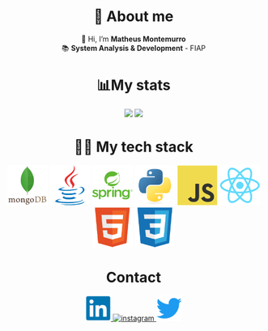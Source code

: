<div align="center">
	
# 📖 About me 

👋 Hi, I’m <b>Matheus Montemurro</b>
<br>
📚 <b>System Analysis & Development</b> - FIAP <br>
</div>

<div align="center">

# 📊My stats
<div align="center">
	<img height="150em" src="https://github-readme-stats.vercel.app/api?username=montemurro19&theme=transparent&show_icons=true&hide_title=true" />
	<img height="150em" src="https://github-readme-stats.vercel.app/api/top-langs/?username=montemurro19&theme=transparent&layout=compact&hide_title=true" />
</div>

<div align="center">

# 👨‍💻 My tech stack
<div align="center">
	<img height="80" src="https://raw.githubusercontent.com/devicons/devicon/master/icons/mongodb/mongodb-original-wordmark.svg" />
	<img height="80" src="https://raw.githubusercontent.com/devicons/devicon/1119b9f84c0290e0f0b38982099a2bd027a48bf1/icons/java/java-original.svg" />
	<img height="80" src="https://raw.githubusercontent.com/devicons/devicon/master/icons/spring/spring-original-wordmark.svg" />
	<img height="80" src="https://raw.githubusercontent.com/devicons/devicon/1119b9f84c0290e0f0b38982099a2bd027a48bf1/icons/python/python-original.svg" />
	<img height="80" src="https://raw.githubusercontent.com/devicons/devicon/1119b9f84c0290e0f0b38982099a2bd027a48bf1/icons/javascript/javascript-original.svg" />
	<img height="80" src="https://raw.githubusercontent.com/devicons/devicon/1119b9f84c0290e0f0b38982099a2bd027a48bf1/icons/react/react-original.svg" />
	<img height="80" src="https://raw.githubusercontent.com/devicons/devicon/1119b9f84c0290e0f0b38982099a2bd027a48bf1/icons/html5/html5-original.svg" />
	<img height="80" src="https://raw.githubusercontent.com/devicons/devicon/1119b9f84c0290e0f0b38982099a2bd027a48bf1/icons/css3/css3-original.svg" />
</div>

<div align="center">

# Contact

<a href="https://www.linkedin.com/in/matheus-montemurro/" target="_blank">
  <img height="50" src="https://raw.githubusercontent.com/devicons/devicon/1119b9f84c0290e0f0b38982099a2bd027a48bf1/icons/linkedin/linkedin-original.svg" alt="linkedin"/>
</a>
<a href="https://www.instagram.com/matheus_montemurro/" target="_blank">
 <img height="50" src="https://upload.wikimedia.org/wikipedia/commons/e/e7/Instagram_logo_2016.svg" alt="instagram"/>
</a>
  <a href="https://twitter.com/_montemurro_" target="_blank">
  <img height="50" src="https://raw.githubusercontent.com/devicons/devicon/1119b9f84c0290e0f0b38982099a2bd027a48bf1/icons/twitter/twitter-original.svg" alt="twitter"/>
</a>
</div>

